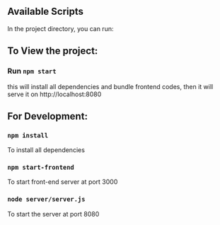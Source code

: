 ## Available Scripts

In the project directory, you can run:

## To View the project:

### Run `npm start`

this will install all dependencies and bundle frontend codes, then it will serve it on http://localhost:8080

## For Development:

### `npm install`

To install all dependencies

### `npm start-frontend`

To start front-end server at port 3000

### `node server/server.js`

To start the server at port 8080
